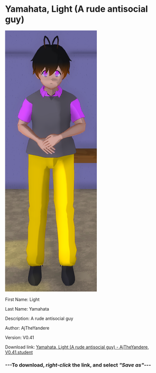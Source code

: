 # Yamahata, Light (A rude antisocial guy)

<img src = "https://raw.githubusercontent.com/Arbiter1223/Daigaku-Gurashi-Custom-Students/master/Students/Files/Yamahata%2C%20Light%20(A%20rude%20antisocial%20guy).png">

First Name: Light

Last Name: Yamahata

Description: A rude antisocial guy

Author: AjTheYandere

Version: V0.41

Download link: <a href="https://raw.githubusercontent.com/Arbiter1223/Daigaku-Gurashi-Custom-Students/master/Students/Files/Yamahata%2C%20Light%20(A%20rude%20antisocial%20guy)%20-%20AjTheYandere%2C%20V0.41.student">Yamahata, Light (A rude antisocial guy) - AjTheYandere, V0.41.student</a>

### ---**To download, _right-click_ the link, and select _"Save as"_**---
